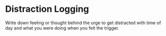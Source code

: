 # Distraction Logging

Write down feeling or thought behind the urge to get distracted with time of day and what you were doing when you felt the trigger.
